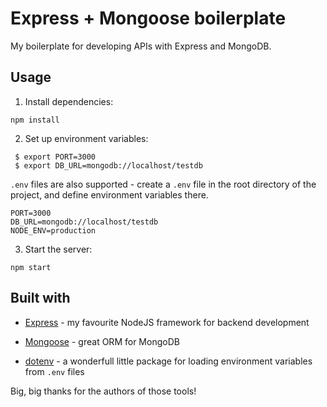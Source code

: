 # Express + Mongoose boilerplate

My boilerplate for developing APIs with Express and MongoDB.

## Usage
1. Install dependencies:

  `npm install`

2. Set up environment variables:

  ```
   $ export PORT=3000
   $ export DB_URL=mongodb://localhost/testdb
  ```
  `.env` files are also supported - create a `.env` file in the root directory of the project, and define environment variables there.

  ```
  PORT=3000
  DB_URL=mongodb://localhost/testdb
  NODE_ENV=production
  ```

3. Start the server:

  `npm start`

## Built with

* [Express](http://expressjs.com/) - my favourite NodeJS framework for backend development

* [Mongoose](http://mongoosejs.com/) - great ORM for MongoDB

* [dotenv](https://github.com/motdotla/dotenv) - a wonderfull little package for loading environment variables from `.env` files

Big, big thanks for the authors of those tools!
